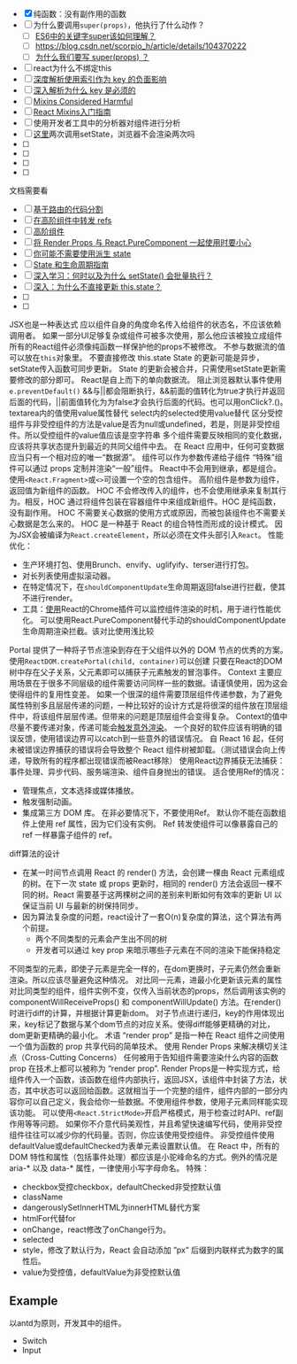 
- [x] 纯函数：没有副作用的函数
- [ ] 为什么要调用`super(props)`，他执行了什么动作？
  - [ ] [ES6中的关键字super该如何理解？](https://www.zhihu.com/question/38292361)
  - [ ] <https://blog.csdn.net/scorpio_h/article/details/104370222>
  - [ ] [为什么我们要写 super(props) ？](https://overreacted.io/zh-hans/why-do-we-write-super-props/)
- [ ] react为什么不绑定this
- [ ] [深度解析使用索引作为 key 的负面影响](https://medium.com/@robinpokorny/index-as-a-key-is-an-anti-pattern-e0349aece318)
- [ ] [深入解析为什么 key 是必须的](https://zh-hans.reactjs.org/docs/reconciliation.html#recursing-on-children)
- [ ] [Mixins Considered Harmful](https://zh-hans.reactjs.org/blog/2016/07/13/mixins-considered-harmful.html)
- [ ] [React Mixins入门指南](https://juejin.cn/post/6844903471162851342)
- [ ] 使用开发者工具中的分析器对组件进行分析
- [ ] [这里](https://zh-hans.reactjs.org/docs/react-component.html#componentdidmount)两次调用setState，浏览器不会渲染两次吗
- [ ] 
- [ ] 
- [ ] 
- [ ] 



文档需要看
- [ ] [基于路由的代码分割](https://zh-hans.reactjs.org/docs/code-splitting.html#error-boundaries)
- [ ] [在高阶组件中转发 refs](https://zh-hans.reactjs.org/docs/forwarding-refs.html)
- [ ] [高阶组件](https://zh-hans.reactjs.org/docs/higher-order-components.html#use-hocs-for-crossing-cutting-concerns)
- [ ] [将 Render Props 与 React.PureComponent 一起使用时要小心](https://zh-hans.reactjs.org/docs/render-props.html#be-careful-when-using-render-props-with-reactpurecomponent)
- [ ] [你可能不需要使用派生 state](https://zh-hans.reactjs.org/blog/2018/06/07/you-probably-dont-need-derived-state.html)
- [ ] [State 和生命周期指南](https://zh-hans.reactjs.org/docs/state-and-lifecycle.html)
- [ ] [深入学习：何时以及为什么 setState() 会批量执行？](https://stackoverflow.com/a/48610973/458193)
- [ ] [深入：为什么不直接更新 this.state？](https://github.com/facebook/react/issues/11527#issuecomment-360199710)
- [ ] 
- [ ] 

JSX也是一种表达式
应以组件自身的角度命名传入给组件的状态名，不应该依赖调用者。
如果一部分UI足够复杂或组件可被多次使用，那么他应该被独立成组件
所有的React组件必须像纯函数一样保护他的props不被修改。
不参与数据流的值可以放在`this`对象里。
不要直接修改 this.state
State 的更新可能是异步，setState传入函数可同步更新。
State 的更新会被合并，只需使用setState更新需要修改的部分即可。
React是自上而下的单向数据流。
阻止浏览器默认事件使用`e.preventDefault()`
&&与||都会阻断执行，&&前面的值转化为true才执行并返回后面的代码，||前面值转化为为false才会执行后面的代码。也可以用onClick?.()。
textarea内的值使用value属性替代
select内的selected使用value替代
区分受控组件与非受控组件的方法是value是否为null或undefined，若是，则是非受控组件。所以受控组件的value值应该是空字符串
多个组件需要反映相同的变化数据，应该将共享状态提升到最近的共同父组件中去。
在 React 应用中，任何可变数据应当只有一个相对应的唯一“数据源”。
组件可以作为参数传递给子组件
“特殊”组件可以通过 props 定制并渲染“一般”组件。
React中不会用到继承，都是组合。
使用`<React.Fragment>`或`<>`可设置一个空的包含组件。
高阶组件是参数为组件，返回值为新组件的函数。
HOC 不会修改传入的组件，也不会使用继承来复制其行为。相反，HOC 通过将组件包装在容器组件中来组成新组件。HOC 是纯函数，没有副作用。
HOC 不需要关心数据的使用方式或原因，而被包装组件也不需要关心数据是怎么来的。
HOC 是一种基于 React 的组合特性而形成的设计模式。
因为JSX会被编译为`React.createElement`，所以必须在文件头部引入`React`。
性能优化：
- 生产环境打包、使用Brunch、envify、uglifyify、terser进行打包。
- 对长列表使用虚拟滚动器。
- 在特定情况下，在`shouldComponentUpdate`生命周期返回false进行拦截，使其不进行render。
- 工具：[使用](https://zh-hans.reactjs.org/docs/optimizing-performance.html#profiling-components-with-the-chrome-performance-tab)React的Chrome插件可以监控组件渲染的时机，用于进行性能优化。
可以使用React.PureComponent替代手动的shouldComponentUpdate生命周期渲染拦截。该对比使用浅比较

Portal 提供了一种将子节点渲染到存在于父组件以外的 DOM 节点的优秀的方案。使用`ReactDOM.createPortal(child, container)`可以创建
只要在React的DOM树中存在父子关系，父元素即可以捕获子元素触发的冒泡事件。
Context 主要应用场景在于很多不同层级的组件需要访问同样一些的数据。请谨慎使用，因为这会使得组件的复用性变差。
如果一个很深的组件需要顶层组件传递参数，为了避免属性特别多且层层传递的问题，一种比较好的设计方式是将很深的组件放在顶层组件中，将该组件层层传递。但带来的问题是顶层组件会变得复杂。
Context的值中尽量不要传递对象，传递可能会[触发意外渲染](https://zh-hans.reactjs.org/docs/context.html#caveats)。
一个良好的软件应该有明确的错误反馈，使用错误边界可以catch到一些意外的错误情况。
自 React 16 起，任何未被错误边界捕获的错误将会导致整个 React 组件树被卸载。（测试错误会向上传递，导致所有的程序都出现错误而被React移除）
使用React边界捕获无法捕获：事件处理、异步代码、服务端渲染、组件自身抛出的错误。
适合使用Ref的情况：
- 管理焦点，文本选择或媒体播放。
- 触发强制动画。
- 集成第三方 DOM 库。
在非必要情况下，不要使用Ref。
默认你不能在函数组件上使用 ref 属性，因为它们没有实例。
Ref 转发使组件可以像暴露自己的 ref 一样暴露子组件的 ref。

diff算法的设计
- 在某一时间节点调用 React 的 render() 方法，会创建一棵由 React 元素组成的树。在下一次 state 或 props 更新时，相同的 render() 方法会返回一棵不同的树。React 需要基于这两棵树之间的差别来判断如何有效率的更新 UI 以保证当前 UI 与最新的树保持同步。
- 因为算法复杂度的问题，react设计了一套O(n)复杂度的算法，这个算法有两个前提。
    - 两个不同类型的元素会产生出不同的树
    - 开发者可以通过 key prop 来暗示哪些子元素在不同的渲染下能保持稳定

不同类型的元素，即使子元素是完全一样的，在dom更换时，子元素仍然会重新渲染。所以应该尽量避免这种情况。
对比同一元素，进最小化更新该元素的属性
对比同类型的组件，组件实例不变，仅传入当前状态的props，然后调用该实例的 componentWillReceiveProps() 和 componentWillUpdate() 方法。在render()时进行diff的计算，并根据计算更新dom。
对子节点进行递归，key的作用体现出来，key标记了数据与某个dom节点的对应关系。使得diff能够更精确的对比，dom更新更精确的最小化。
术语 “render prop” 是指一种在 React 组件之间使用一个值为函数的 prop 共享代码的简单技术。
使用 Render Props 来解决横切关注点（Cross-Cutting Concerns）
任何被用于告知组件需要渲染什么内容的函数 prop 在技术上都可以被称为 “render prop”.
Render Props是一种实现方式，给组件传入一个函数，该函数在组件内部执行，返回JSX，该组件中封装了方法，状态，其中状态可以返回给函数。这就相当于一个完整的组件，组件内部的一部分内容你可以自己定义，我会给你一些数据。不使用组件参数，使用子元素同样能实现该功能。
可以使用`<React.StrictMode>`开启严格模式，用于检查过时API、ref副作用等等问题。
如果你不介意代码美观性，并且希望快速编写代码，使用非受控组件往往可以减少你的代码量。否则，你应该使用受控组件。
非受控组件使用defaultValue或defaultChecked为表单元素设置默认值。
在 React 中，所有的 DOM 特性和属性（包括事件处理）都应该是小驼峰命名的方式。例外的情况是 aria-* 以及 data-* 属性，一律使用小写字母命名。
特殊：
- checkbox受控checkbox，defaultChecked非受控默认值
- className
- dangerouslySetInnerHTML为innerHTML替代方案
- htmlFor代替for
- onChange，react修改了onChange行为。
- selected
- style，修改了默认行为，React 会自动添加 ”px” 后缀到内联样式为数字的属性后。
- value为受控值，defaultValue为非受控默认值

## Example
以antd为原则，开发其中的组件。
- Switch
- Input
